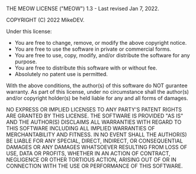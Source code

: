 THE MEOW LICENSE ("MEOW") 1.3 - Last revised Jan 7, 2022.

COPYRIGHT (C) 2022 MikeDEV.

Under this license:

* You are free to change, remove, or modify the above copyright notice.
* You are free to use the software in private or commercial forms.
* You are free to use, copy, modify, and/or distribute the software for any purpose.
* You are free to distribute this software with or without fee.
* Absolutely no patent use is permitted.

With the above conditions, the author(s) of this software do NOT gurantee warranty. As part of this license,
under no circumstance shall the author(s) and/or copyright holder(s) be held liable for any and all forms of
damages.

NO EXPRESS OR IMPLIED LICENSES TO ANY PARTY'S PATENT RIGHTS ARE GRANTED BY THIS LICENSE. THE SOFTWARE IS
PROVIDED "AS IS" AND THE AUTHOR(S) DISCLAIMS ALL WARRANTIES WITH REGARD TO THIS SOFTWARE INCLUDING ALL
IMPLIED WARRANTIES OF MERCHANTABILITY AND FITNESS. IN NO EVENT SHALL THE AUTHOR(S) BE LIABLE FOR ANY
SPECIAL, DIRECT, INDIRECT, OR CONSEQUENTIAL DAMAGES OR ANY DAMAGES WHATSOEVER RESULTING FROM LOSS OF USE,
DATA OR PROFITS, WHETHER IN AN ACTION OF CONTRACT, NEGLIGENCE OR OTHER TORTIOUS ACTION, ARISING OUT OF OR
IN CONNECTION WITH THE USE OR PERFORMANCE OF THIS SOFTWARE.
